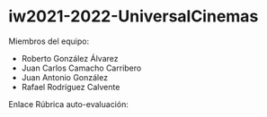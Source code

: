 # iw2021-2022-UniversalCinemas

Miembros del equipo:
* Roberto González Álvarez
* Juan Carlos Camacho Carribero
* Juan Antonio González
* Rafael Rodríguez Calvente

Enlace Rúbrica auto-evaluación:

